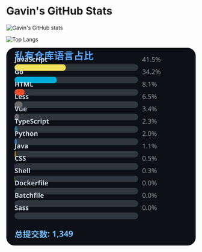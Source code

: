 # Gavin's GitHub Stats

![Gavin's GitHub stats](https://github-readme-stats.vercel.app/api?username=gavinhaydy&show_icons=true&theme=tokyonight)

![Top Langs](https://github-readme-stats.vercel.app/api/top-langs/?username=gavinhaydy&layout=compact)















































































































<!-- PRIVATE_STATS_START -->
![私有仓库统计](./.github/private-stats.svg)
<!-- PRIVATE_STATS_END -->














































































































